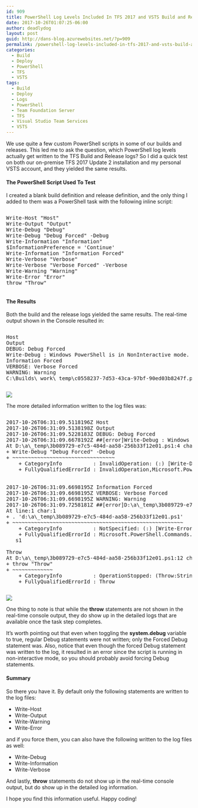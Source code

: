 ```yaml
---
id: 909
title: PowerShell Log Levels Included In TFS 2017 and VSTS Build and Release Logs
date: 2017-10-26T01:07:25-06:00
author: deadlydog
layout: post
guid: http://dans-blog.azurewebsites.net/?p=909
permalink: /powershell-log-levels-included-in-tfs-2017-and-vsts-build-and-release-logs/
categories:
  - Build
  - Deploy
  - PowerShell
  - TFS
  - VSTS
tags:
  - Build
  - Deploy
  - Logs
  - PowerShell
  - Team Foundation Server
  - TFS
  - Visual Studio Team Services
  - VSTS
---
```

We use quite a few custom PowerShell scripts in some of our builds and releases. This led me to ask the question, which PowerShell log levels actually get written to the TFS Build and Release logs? So I did a quick test on both our on-premise TFS 2017 Update 2 installation and my personal VSTS account, and they yielded the same results.

#### 

#### The PowerShell Script Used To Test

I created a blank build definition and release definition, and the only thing I added to them was a PowerShell task with the following inline script:

<div id="scid:C89E2BDB-ADD3-4f7a-9810-1B7EACF446C1:83b1a742-b848-46eb-bc4a-ed1b77ff0a30" class="wlWriterEditableSmartContent" style="margin: 0px; padding: 0px; float: none; display: inline;">
  <pre style=white-space:normal> 
  
  <pre class="brush: powershell; pad-line-numbers: true; title: ; notranslate" title="">
Write-Host "Host"
Write-Output "Output"
Write-Debug "Debug"
Write-Debug "Debug Forced" -Debug
Write-Information "Information"
$InformationPreference = 'Continue'
Write-Information "Information Forced"
Write-Verbose "Verbose"
Write-Verbose "Verbose Forced" -Verbose
Write-Warning "Warning"
Write-Error "Error"
throw "Throw"
</pre>
</div>

#### 

#### The Results

Both the build and the release logs yielded the same results. The real-time output shown in the Console resulted in:

<div id="scid:C89E2BDB-ADD3-4f7a-9810-1B7EACF446C1:d6d0cf20-f0a8-4379-9995-7189481a6b0c" class="wlWriterEditableSmartContent" style="margin: 0px; padding: 0px; float: none; display: inline;">
  <pre style=white-space:normal> 
  
  <pre class="brush: plain; title: ; notranslate" title="">
Host
Output
DEBUG: Debug Forced
Write-Debug : Windows PowerShell is in NonInteractive mode. Read and Prompt functionality is not available.
Information Forced
VERBOSE: Verbose Forced
WARNING: Warning
C:\Builds\_work\_temp\c0558237-7d53-43ca-97bf-90ed03b8247f.ps1 : Error
</pre>
</div>

<a href="http://dans-blog.azurewebsites.net/wp-content/uploads/2017/10/PowerShellConsoleOutput.png" target="_blank"><img src="http://dans-blog.azurewebsites.net/wp-content/uploads/2017/10/PowerShellConsoleOutput.png" /></a>

The more detailed information written to the log files was:

<div id="scid:C89E2BDB-ADD3-4f7a-9810-1B7EACF446C1:516974e5-cfa5-44f8-968f-f614eed0e7ba" class="wlWriterEditableSmartContent" style="margin: 0px; padding: 0px; float: none; display: inline;">
  <pre style=white-space:normal> 
  
  <pre class="brush: plain; title: ; notranslate" title="">
2017-10-26T06:31:09.5118196Z Host
2017-10-26T06:31:09.5138198Z Output
2017-10-26T06:31:09.5228183Z DEBUG: Debug Forced
2017-10-26T06:31:09.6678192Z ##[error]Write-Debug : Windows PowerShell is in NonInteractive mode. Read and Prompt functionality is not available.
At D:\a\_temp\3b089729-e7c5-484d-aa58-256b33f12e01.ps1:4 char:1
+ Write-Debug "Debug Forced" -Debug
+ ~~~~~~~~~~~~~~~~~~~~~~~~~~~~~~~~~
    + CategoryInfo          : InvalidOperation: (:) [Write-Debug], PSInvalidOperationException
    + FullyQualifiedErrorId : InvalidOperation,Microsoft.PowerShell.Commands.WriteDebugCommand
 

2017-10-26T06:31:09.6698195Z Information Forced
2017-10-26T06:31:09.6698195Z VERBOSE: Verbose Forced
2017-10-26T06:31:09.6698195Z WARNING: Warning
2017-10-26T06:31:09.7258181Z ##[error]D:\a\_temp\3b089729-e7c5-484d-aa58-256b33f12e01.ps1 : Error
At line:1 char:1
+ . 'd:\a\_temp\3b089729-e7c5-484d-aa58-256b33f12e01.ps1'
+ ~~~~~~~~~~~~~~~~~~~~~~~~~~~~~~~~~~~~~~~~~~~~~~~~~~~~~~~
    + CategoryInfo          : NotSpecified: (:) [Write-Error], WriteErrorException
    + FullyQualifiedErrorId : Microsoft.PowerShell.Commands.WriteErrorException,3b089729-e7c5-484d-aa58-256b33f12e01.p 
   s1
 
Throw
At D:\a\_temp\3b089729-e7c5-484d-aa58-256b33f12e01.ps1:12 char:1
+ throw "Throw"
+ ~~~~~~~~~~~~~
    + CategoryInfo          : OperationStopped: (Throw:String) [], RuntimeException
    + FullyQualifiedErrorId : Throw
</pre>
</div>

<a href="http://dans-blog.azurewebsites.net/wp-content/uploads/2017/10/PowerShellLogOutput.png" target="_blank"><img src="http://dans-blog.azurewebsites.net/wp-content/uploads/2017/10/PowerShellLogOutput.png" /></a>

One thing to note is that while the **throw** statements are not shown in the real-time console output, they do show up in the detailed logs that are available once the task step completes.

It’s worth pointing out that even when toggling the **system.debug** variable to true, regular Debug statements were not written; only the Forced Debug statement was. Also, notice that even though the forced Debug statement was written to the log, it resulted in an error since the script is running in non-interactive mode, so you should probably avoid forcing Debug statements.

#### 

#### Summary

So there you have it. By default only the following statements are written to the log files:

  * Write-Host
  * Write-Output
  * Write-Warning
  * Write-Error

and if you force them, you can also have the following written to the log files as well:

  * Write-Debug
  * Write-Information
  * Write-Verbose

And lastly, **throw** statements do not show up in the real-time console output, but do show up in the detailed log information.

I hope you find this information useful. Happy coding!